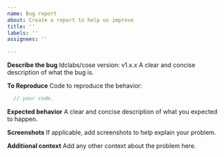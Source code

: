 ```yaml
---
name: Bug report
about: Create a report to help us improve
title: ''
labels: ''
assignees: ''

---
```


**Describe the bug**
ldclabs/cose version: v1.x.x
A clear and concise description of what the bug is.

**To Reproduce**
Code to reproduce the behavior:
```go
  // your code.
```
**Expected behavior**
A clear and concise description of what you expected to happen.

**Screenshots**
If applicable, add screenshots to help explain your problem.

**Additional context**
Add any other context about the problem here.
